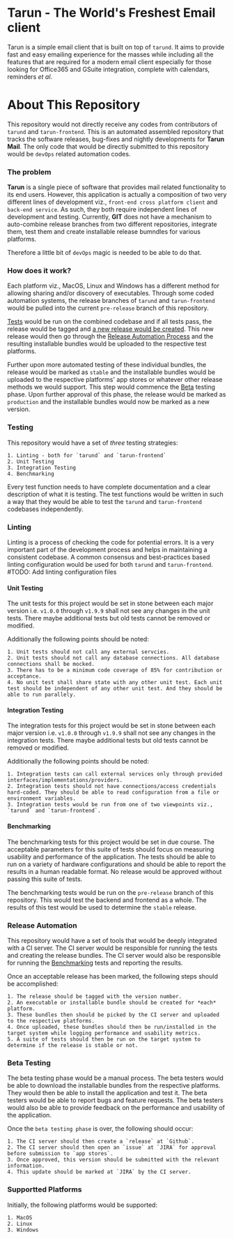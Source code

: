 # Tarun - The World's Freshest Email client

Tarun is a simple email client that is built on top of `tarund`. It aims to provide fast and easy emailing experience for the masses while including all the features that are required for a modern email client especially for those looking for Office365 and GSuite integration, complete with calendars, reminders *et al*.

# About This Repository

This repository would not directly receive any codes from contributors of `tarund` and `tarun-frontend`. This is an automated assembled repository that tracks the software releases, bug-fixes and nightly developments for **Tarun Mail**. The only code that would be directly submitted to this repository would be `devOps` related automation codes.

### The problem

**Tarun** is a single piece of software that provides mail related functionality to its end users. However, this application is actually a composition of two very different lines of development viz., `front-end cross platform client` and `back-end service`. As such, they both require independent lines of development and testing. Currently, **GIT** does not have a mechanism to auto-combine release branches from two different repositories, integrate them, test them and create installable release bumndles for various platforms.

Therefore a little bit of `devOps` magic is needed to be able to do that.

### How does it work?

Each platform viz., MacOS, Linux and Windows has a different method for allowing sharing and/or discovery of executables. Through some coded automation systems, the release branches of `tarund` and `tarun-frontend` would be pulled into the current `pre-release` branch of this repository. 

[Tests](#testing) would be run on the combined codebase and if all tests pass, the release would be tagged and [a new release would be created](#release-automation). This new release would then go through the [Release Automation Process](#release-automation) and the resulting installable bundles would be uploaded to the respective test platforms. 

Further upon more automated testing of these individual bundles, the release would be marked as `stable` and the installable bundles would be uploaded to the respective platforms' app stores or whatever other release methods we would support. This step would commence the [Beta](#beta-testing) testing phase. Upon further approval of this phase, the release would be marked as `production` and the installable bundles would now be marked as a new version.

### Testing

This repository would have a set of *three* testing strategies: 

    1. Linting - both for `tarund` and `tarun-frontend`
    2. Unit Testing
    3. Integration Testing
    4. Benchmarking

Every test function needs to have complete documentation and a clear description of what it is testing. The test functions would be written in such a way that they would be able to test the `tarund` and `tarun-frontend` codebases independently.

### Linting

Linting is a process of checking the code for potential errors. It is a very important part of the development process and helps in maintaining a consistent codebase. A common consensus and best-practices based linting configuration would be used for both `tarund` and `tarun-frontend`.
#TODO: Add linting configuration files

#### Unit Testing

The unit tests for this project would be set in stone between each major version i.e. `v1.0.0` through `v1.9.9` shall not see any changes in the unit tests. There maybe additional tests but old tests cannot be removed or modified.

Additionally the following points should be noted:

    1. Unit tests should not call any external servcies. 
    2. Unit tests should not call any database connections. All database connections shall be mocked.
    3. There has to be a minimum code coverage of 85% for contribution or acceptance.
    4. No unit test shall share state with any other unit test. Each unit test should be independent of any other unit test. And they should be able to run parallely.


#### Integration Testing

The integration tests for this project would be set in stone between each major version i.e. `v1.0.0` through `v1.9.9` shall not see any changes in the integration tests. There maybe additional tests but old tests cannot be removed or modified.

Additionally the following points should be noted:

    1. Integration tests can call external services only through provided interfaces/implementations/providers.
    2. Integration tests should not have connections/access credentials hard-coded. They should be able to read configuration from a file or environment variables.
    3. Integration tests would be run from one of two viewpoints viz., `tarund` and `tarun-frontend`. 


#### Benchmarking

The benchmarking tests for this project would be set in due course. The acceptable parameters for this suite of tests should focus on measuring usability and performance of the application. The tests should be able to run on a variety of hardware configurations and should be able to report the results in a human readable format. No release would be approved without passing this suite of tests.

The benchmarking tests would be run on the `pre-release` branch of this repository. This would test the backend and frontend as a whole. The results of this test would be used to determine the `stable` release.


### Release Automation

This repository would have a set of tools that would be deeply integrated with a CI server. The CI server would be responsible for running the tests and creating the release bundles. The CI server would also be responsible for running the [Benchmarking](#benchmarking) tests and reporting the results.

Once an acceptable release has been marked, the following steps should be accomplished:

    1. The release should be tagged with the version number.
    2. An executable or installable bundle should be created for *each* platform.
    3. These bundles then should be picked by the CI server and uploaded to the respective platforms.
    4. Once uploaded, these bundles should then be run/installed in the target system while logging performance and usability metrics.
    5. A suite of tests should then be run on the target system to determine if the release is stable or not.


### Beta Testing

The beta testing phase would be a manual process. The beta testers would be able to download the installable bundles from the respective platforms. They would then be able to install the application and test it. The beta testers would be able to report bugs and feature requests. The beta testers would also be able to provide feedback on the performance and usability of the application.

Once the `beta testing phase` is over, the following should occur:

    1. The CI server should then create a `release` at `Github`.
    2. The CI server should then open an `issue` at `JIRA` for approval before submission to `app stores`.
    3. Once approved, this version should be submitted with the relevant information.
    4. This update should be marked at `JIRA` by the CI server.


### Supportted Platforms

Initially, the following platforms would be supported:

    1. MacOS
    2. Linux
    3. Windows